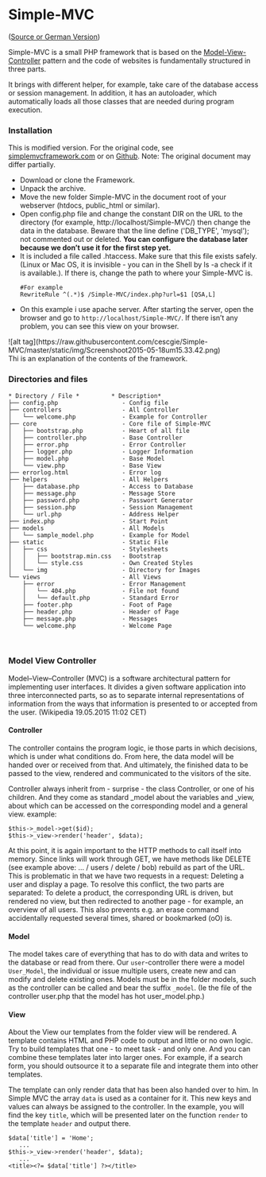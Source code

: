 # Simple-MVC 
(<a href="https://beier.f4.htw-berlin.de/wiki/php/simple-mvc/">Source or German Version</a>)

Simple-MVC is a small PHP framework that is based on the <a href="http://en.wikipedia.org/wiki/Model%E2%80%93view%E2%80%93controller">Model-View-Controller</a> pattern and the code of websites is fundamentally structured in three parts.

It brings with different helper, for example, take care of the database access or session management. In addition, it has an autoloader, which automatically loads all those classes that are needed during program execution.

<h3>Installation</h3>

This is modified version. For the original code, see <a href="http://simplemvcframework.com/php-framework">simplemvcframework.com</a> or on <a href="https://github.com/simple-mvc-framework/v1">Github</a>. Note: The original document may differ partially.
<ul>
<li>Download or clone the Framework.</li>
<li>Unpack the archive.</li>
<li>Move the new folder Simple-MVC in the document root of your webserver (htdocs, public_html or similar).</li>
<li>Open config.php file and change the constant DIR on the URL to the directory (for example, http://localhost/Simple-MVC/) then change the data in the database. Beware that the line define ('DB_TYPE', 'mysql'); not commented out or deleted. <b>You can configure the database later because we don’t use it for the first step yet.</b> </li>
<li>It is included a file called .htaccess. Make sure that this file exists safely. (Linux or Mac OS, it is invisible - you can in the Shell by ls -a check if it is available.). If there is, change the path to where your Simple-MVC is. </li>
<div class="highlight language-shell" data-lang="shell"><pre><code><span class="c">#For example</span>
RewriteRule ^<span class="o">(</span>.<span class="k">*</span><span class="o">)</span><span class="nv">$ </span>/Simple-MVC/index.php?url<span class="o">=</span><span class="nv">$1</span> <span class="o">[</span>QSA,L]
</code></pre></div> 
<li>On this example i use apache server. After starting the server, open the browser and go to <code>http://localhost/Simple-MVC/</code>. If there isn’t any problem, you can see this view on your browser. </li></ul>
![alt tag](https://raw.githubusercontent.com/cescgie/Simple-MVC/master/static/img/Screenshoot2015-05-18um15.33.42.png)

<br>
Thi is an explanation of the contents of the framework.

<h3>Directories and files</h3>
<div class="highlight language-" data-lang=""><pre><code>* Directory / File *         * Description*
├── config.php                  - Config file
├── controllers                 - All Controller
│   └── welcome.php             - Example for Controller
├── core                        - Core file of Simple-MVC
│   ├── bootstrap.php           - Heart of all file
│   ├── controller.php          - Base Controller
│   ├── error.php               - Error Controller
│   ├── logger.php              - Logger Information
│   ├── model.php               - Base Model
│   └── view.php                - Base View
├── errorlog.html               - Error log
├── helpers                     - All Helpers
│   ├── database.php            - Access to Database
│   ├── message.php             - Message Store
│   ├── password.php            - Passwort Generator
│   ├── session.php             - Session Management
│   └── url.php                 - Address Helper
├── index.php                   - Start Point
├── models                      - All Models
│   └── sample_model.php        - Example for Model
├── static                      - Static File
│   ├── css                     - Stylesheets
│   │   ├── bootstrap.min.css   - Bootstrap
│   │   └── style.css           - Own Created Styles
│   └── img                     - Directory for Images
└── views                       - All Views
    ├── error                   - Error Management
    │   └── 404.php             - File not found
    │   └── default.php         - Standard Error
    ├── footer.php              - Foot of Page
    ├── header.php              - Header of Page
    ├── message.php             - Messages
    └── welcome.php             - Welcome Page
</code></pre>
</div>

<br>
<h3>Model View Controller</h3>

Model–View–Controller (MVC) is a software architectural pattern for implementing user interfaces. It divides a given software application into three interconnected parts, so as to separate internal representations of information from the ways that information is presented to or accepted from the user. (Wikipedia 19.05.2015 11:02 CET)

<h4>Controller</h4>
The controller contains the program logic, ie those parts in which decisions, which is under what conditions do. From here, the data model will be handed over or received from that. And ultimately, the finished data to be passed to the view, rendered and communicated to the visitors of the site.

Controller always inherit from - surprise - the class Controller, or one of his children. And they come as standard _model about the variables and _view, about which can be accessed on the corresponding model and a general view. example:
<div class="highlight language-php" data-lang="php"><pre><code>$this-&gt;_model-&gt;get($id);
$this-&gt;_view-&gt;render('header', $data);
</code></pre>
</div>
At this point, it is again important to the HTTP methods to call itself into memory. Since links will work through GET, we have methods like DELETE (see example above: ... / users / delete / bob) rebuild as part of the URL. This is problematic in that we have two requests in a request: Deleting a user and display a page. To resolve this conflict, the two parts are separated: To delete a product, the corresponding URL is driven, but rendered no view, but then redirected to another page - for example, an overview of all users. This also prevents e.g. an erase command accidentally requested several times, shared or bookmarked (oO) is.

<h4>Model</h4>

The model takes care of everything that has to do with data and writes to the database or read from there. Our <code>user</code>-controller there were a model <code>User_Model</code>, the individual or issue multiple users, create new and can modify and delete existing ones. Models must be in the folder models, such as the controller can be called and bear the suffix <code>_model</code>. (Ie the file of the controller user.php that the model has hot user_model.php.)

<h4>View</h4>

About the View our templates from the folder view will be rendered. A template contains HTML and PHP code to output and little or no own logic. Try to build templates that one - to meet task - and only one. And you can combine these templates later into larger ones. For example, if a search form, you should outsource it to a separate file and integrate them into other templates.

The template can only render data that has been also handed over to him. In Simple MVC the array <code>data</code> is used as a container for it. This new keys and values can always be assigned to the controller. In the example, you will find the key <code>title</code>, which will be presented later on the function <code>render</code> to the template <code>header</code> and output there.

<div class="highlight language-php" data-lang="php"><pre><code>$data['title'] = 'Home';
   ...
$this-&gt;_view-&gt;render('header', $data);
   ...
<span class="nt">&lt;title&gt;</span><span class="cp">&lt;?=</span> <span class="nv">$data</span><span class="p">[</span><span class="s1">'title'</span><span class="p">]</span> <span class="cp">?&gt;</span><span class="nt">&lt;/title&gt;</span>
</code></pre>
</div>
